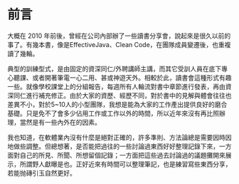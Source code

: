 # 前言

大概在 2010 年前後，曾經在公司內部辦了一些讀書分享會，說起來是很久以前的事了。有幾本書，像是EffectiveJava、Clean Code，在團隊成員變遷後，也重複讀了幾輪。

典型的訓練型式，是由固定的資深同仁/外聘講師主講，而其它受訓人員在底下專心聽課、或者開著筆電一心二用、甚或神遊天外。相較於此，讀書會這種形式有趣一些。就像學校課堂上的分組報告，每週所有人輪流對書中章節進行發表，再由資深同仁進行補充修正。由於大家的資歷、經歷不同，對於書中的見解與體會往往也差異不小，對於5~10人的小型團隊，我想是能為大家的工作產出提供良好的磨合基礎。只是免不了會多少佔用工作或工作以外的時間，所以近年來沒有再比照辦理，當然是有一些內外在的因素。

我也知道，在軟體業內沒有什麼是絕對正確的，許多準則、方法論總是需要因時因地做些調整。但總想著，是否能把過往的一些討論過東西好好整理記錄下來，一方面對自己的所見、所聞、所想留個記錄；一方面把這些過去討論過的議題攤開來展示，所謂野人獻曝是也。正好近來有時間可以整理筆記，也是練習寫些東西分享，若能抛磚引玉自然更好。



